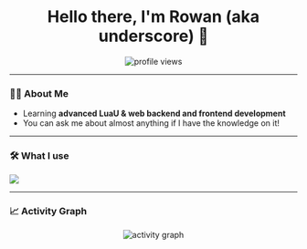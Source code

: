 <h1 align="center">Hello there, I'm Rowan (aka underscore) 👋</h1>
<p align="center">
  <img src="https://komarev.com/ghpvc/?username=underscore-lol&label=Profile%20Views&color=0e75b6&style=flat" alt="profile views" />
</p>

---

### 👨‍💻 About Me
- Learning **advanced LuaU & web backend and frontend development**
- You can ask me about almost anything if I have the knowledge on it!

---

### 🛠️ What I use
<p>
  <img src="https://skillicons.dev/icons?i=arch,bash,cloudflare,css,debian,discord,bots,discordjs,firebase,git,github,githubactions,gmail,gradle,html,java,js,linux,lua,mysql,nextjs,nginx,nodejs,npm,php,powershell,raspberrypi,regex,robloxstudio,sqlite,stackoverflow,unity,vscode" />
</p>

---

### 📈 Activity Graph
<p align="center">
  <img src="https://github-readme-activity-graph.vercel.app/graph?username=underscore-lol&bg_color=0d1117&color=79fe96&line=79fe96&point=ffffff&area=true&hide_border=true" alt="activity graph"/>
</p>
